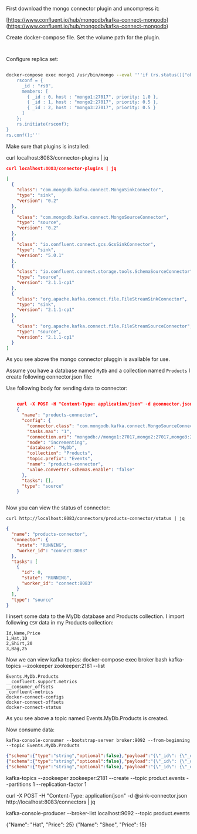 First download the mongo connector plugin and uncompress it:

[https://www.confluent.io/hub/mongodb/kafka-connect-mongodb] (https://www.confluent.io/hub/mongodb/kafka-connect-mongodb)

Create docker-compose file. Set the volume path for the plugin.

``` docker


```

Configure replica set:

``` bash

docker-compose exec mongo1 /usr/bin/mongo --eval '''if (rs.status()["ok"] == 0) {
    rsconf = {
      _id : "rs0",
      members: [
        { _id : 0, host : "mongo1:27017", priority: 1.0 },
        { _id : 1, host : "mongo2:27017", priority: 0.5 },
        { _id : 2, host : "mongo3:27017", priority: 0.5 }
      ]
    };
    rs.initiate(rsconf);
}
rs.conf();'''

```

Make sure that plugins is installed:

curl localhost:8083/connector-plugins | jq


``` json
curl localhost:8083/connector-plugins | jq

[
  {
    "class": "com.mongodb.kafka.connect.MongoSinkConnector",
    "type": "sink",
    "version": "0.2"
  },
  {
    "class": "com.mongodb.kafka.connect.MongoSourceConnector",
    "type": "source",
    "version": "0.2"
  },
  {
    "class": "io.confluent.connect.gcs.GcsSinkConnector",
    "type": "sink",
    "version": "5.0.1"
  },
  {
    "class": "io.confluent.connect.storage.tools.SchemaSourceConnector",
    "type": "source",
    "version": "2.1.1-cp1"
  },
  {
    "class": "org.apache.kafka.connect.file.FileStreamSinkConnector",
    "type": "sink",
    "version": "2.1.1-cp1"
  },
  {
    "class": "org.apache.kafka.connect.file.FileStreamSourceConnector",
    "type": "source",
    "version": "2.1.1-cp1"
  }
]

```

As you see above the mongo connector pluggin is available for use.


Assume you have a database named `MyDb` and a collection named `Products` I create following connector.json file:


Use following body for sending data to connector:



``` json

    curl -X POST -H "Content-Type: application/json" -d @connector.json http://localhost:8083/connectors | jq
    {
      "name": "products-connector",
      "config": {
        "connector.class": "com.mongodb.kafka.connect.MongoSourceConnector",
        "tasks.max": "1",
        "connection.uri": "mongodb://mongo1:27017,mongo2:27017,mongo3:27017",
        "mode": "incrementing",
        "database": "MyDb",
        "collection": "Products",
        "topic.prefix": "Events",
        "name": "products-connector",
        "value.converter.schemas.enable": "false"
      },
      "tasks": [],
      "type": "source"
    }



```

Now you can view the status of connector:

    curl http://localhost:8083/connectors/products-connector/status | jq

``` json
{
  "name": "products-connector",
  "connector": {
    "state": "RUNNING",
    "worker_id": "connect:8083"
  },
  "tasks": [
    {
      "id": 0,
      "state": "RUNNING",
      "worker_id": "connect:8083"
    }
  ],
  "type": "source"
}

```


I insert some data to the MyDb database and Products collection. I import following `CSV` data in my Products collection:


    Id,Name,Price
    1,Hat,10
    2,Shirt,20
    3,Bag,25


Now we can view kafka topics:
    docker-compose exec broker bash
    kafka-topics --zookeeper zookeeper:2181 --list

    Events.MyDb.Products
    __confluent.support.metrics
    __consumer_offsets
    _confluent-metrics
    docker-connect-configs
    docker-connect-offsets
    docker-connect-status

As you see above a topic named Events.MyDb.Products is created.

Now consume data:

    kafka-console-consumer --bootstrap-server broker:9092 --from-beginning --topic Events.MyDb.Products

``` json
{"schema":{"type":"string","optional":false},"payload":"{\"_id\": {\"_data\": \"825D6009BC000000012B022C0100296E5A1004FA0979C4602442A786D5B33C814C08F446645F696400645D6009BCFCE7D6006B20360A0004\"}, \"operationType\": \"insert\", \"clusterTime\": {\"$timestamp\": {\"t\": 1566575036, \"i\": 1}}, \"fullDocument\": {\"_id\": {\"$oid\": \"5d6009bcfce7d6006b20360a\"}, \"Id\": \"1\", \"Name\": \"Hat\", \"Price\": \"10\"}, \"ns\": {\"db\": \"MyDb\", \"coll\": \"Products\"}, \"documentKey\": {\"_id\": {\"$oid\": \"5d6009bcfce7d6006b20360a\"}}}"}
{"schema":{"type":"string","optional":false},"payload":"{\"_id\": {\"_data\": \"825D6009BC000000022B022C0100296E5A1004FA0979C4602442A786D5B33C814C08F446645F696400645D6009BCFCE7D6006B20360B0004\"}, \"operationType\": \"insert\", \"clusterTime\": {\"$timestamp\": {\"t\": 1566575036, \"i\": 2}}, \"fullDocument\": {\"_id\": {\"$oid\": \"5d6009bcfce7d6006b20360b\"}, \"Id\": \"2\", \"Name\": \"Shirt\", \"Price\": \"20\"}, \"ns\": {\"db\": \"MyDb\", \"coll\": \"Products\"}, \"documentKey\": {\"_id\": {\"$oid\": \"5d6009bcfce7d6006b20360b\"}}}"}
{"schema":{"type":"string","optional":false},"payload":"{\"_id\": {\"_data\": \"825D6009BC000000032B022C0100296E5A1004FA0979C4602442A786D5B33C814C08F446645F696400645D6009BCFCE7D6006B20360C0004\"}, \"operationType\": \"insert\", \"clusterTime\": {\"$timestamp\": {\"t\": 1566575036, \"i\": 3}}, \"fullDocument\": {\"_id\": {\"$oid\": \"5d6009bcfce7d6006b20360c\"}, \"Id\": \"3\", \"Name\": \"Bag\", \"Price\": \"25\"}, \"ns\": {\"db\": \"MyDb\", \"coll\": \"Products\"}, \"documentKey\": {\"_id\": {\"$oid\": \"5d6009bcfce7d6006b20360c\"}}}"}


```










kafka-topics --zookeeper zookeeper:2181 --create --topic product.events --partitions 1 --replication-factor 1

curl -X POST -H "Content-Type: application/json" -d @sink-connector.json http://localhost:8083/connectors | jq

kafka-console-producer --broker-list localhost:9092 --topic product.events

{"Name": "Hat", "Price": 25}
{"Name": "Shoe", "Price": 15}